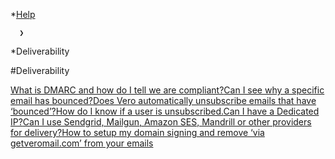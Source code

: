 *[Help](/help)

      ❯
      
*Deliverability
  
#Deliverability

  
[What is DMARC and how do I tell we are compliant?](https://www.getvero.com/help/designing-an-email/2258/)[Can I see why a specific email has bounced?](https://www.getvero.com/help/designing-an-email/can-i-see-why-a-specific-email-has-bounced/)[Does Vero automatically unsubscribe emails that have ‘bounced’?](https://www.getvero.com/help/deliverability/does-vero-automatically-unsubscribe-emails-that-have-bounced/)[How do I know if a user is unsubscribed.](https://www.getvero.com/help/designing-an-email/how-do-i-know-if-a-user-is-unsubscribed/)[Can I have a Dedicated IP?](https://www.getvero.com/help/deliverability/can-i-have-a-dedicated-ip/)[Can I use Sendgrid, Mailgun, Amazon SES, Mandrill or other providers for delivery?](https://www.getvero.com/help/deliverability/can-i-plug-in-sendgrid-mailgun-or-mandrill/)[How to setup my domain signing and remove ‘via getveromail.com’ from your emails](https://www.getvero.com/help/deliverability/how-to-setup-my-domain-signing-and-remove-via-getveromail-com-from-your-emails/)